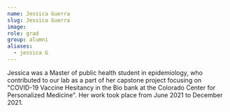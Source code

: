 ```yaml
---
name: Jessica Guerra
slug: Jessica Guerra
image: 
role: grad
group: alumni
aliases:
  - jessica G
---
```


Jessica was a Master of public health student in epidemiology, who contributed to our lab as a part of her capstone project focusing on "COVID-19 Vaccine Hesitancy in the Bio bank at the Colorado Center for Personalized Medicine". Her work took place from June 2021 to December 2021.